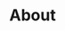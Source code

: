 # About

<ContentPart src="_parts/_mission" />
<ContentPart src="_parts/_story" />
<ContentPart src="_parts/_people" />
